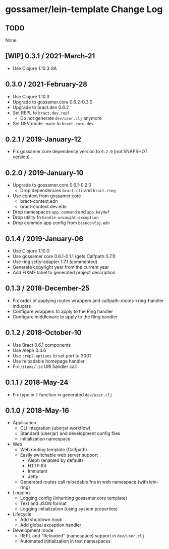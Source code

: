 # gossamer/lein-template Change Log

## TODO

None


## [WIP] 0.3.1 / 2021-March-21

- Use Clojure 1.10.3 GA


## 0.3.0 / 2021-February-28

- Use Clojure 1.10.3
- Upgrade to gossamer.core 0.6.2-0.3.0
- Upgrade to bract.dev 0.6.2
- Set REPL to `bract.dev.repl`
  - Do not generate `dev/user.clj` anymore
- Set DEV mode `:main` to `bract.core.dev`


## 0.2.1 / 2019-January-12

- Fix gossamer.core dependency version to `0.2.0` (not SNAPSHOT version)


## 0.2.0 / 2019-January-10

- Upgrade to gossamer.core 0.6.1-0.2.0
  - Drop dependencies `bract.cli` and `bract.ring`
- Use context from gossamer.core
  - bract-context.edn
  - bract-context.dev.edn
- Drop namespaces `app.command` and `app.keydef`
- Drop utility fn `handle-uncaught-exception`
- Drop common app config from `baseconfig.edn`


## 0.1.4 / 2019-January-06

- Use Clojure 1.10.0
- Use gossamer.core 0.6.1-0.1.1 (gets Calfpath 0.7.1)
- Use ring-jetty-adapter 1.7.1 (commented)
- Generate copyright year from the current year
- Add FIXME label to generated project description


## 0.1.3 / 2018-December-25

- Fix order of applying routes wrappers and calfpath-routes->ring-handler inducers
- Configure wrappers to apply to the Ring handler
- Configure middleware to apply to the Ring handler


## 0.1.2 / 2018-October-10

- Use Bract 0.6.1 components
- Use Aleph 0.4.6
- Use `:repl-options` to set port to 3001
- Use reloadable homepage handler
- Fix `/items/:id` URI handler call


## 0.1.1 / 2018-May-24

- Fix typo in `?` function in generated `dev/user.clj`


## 0.1.0 / 2018-May-16

- Application
  - CLI integration (uberjar workflow)
  - Standard (uberjar) and development config files
  - Initialization namespace
- Web
  - Web routing template (Calfpath)
  - Easily switchable web server support
    - Aleph (enabled by default)
    - HTTP Kit
    - Immutant
    - Jetty
  - Generated routes call reloadable fns in web namespace (with lein-ring)
- Logging
  - Logging config (inheriting gossamer.core template)
  - Text and JSON format
  - Logging initialization (using system properties)
- Lifecycle
  - Add shutdown hook
  - Add global exception handler
- Development mode
  - REPL and "Reloaded" (namespace) support in `dev/user.clj`
  - Automated initialization in test namespaces
